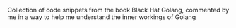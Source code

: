 Collection of code snippets from the book Black Hat Golang, commented by me in a way to help me understand the inner workings of Golang
